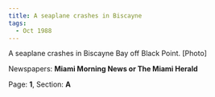 ```yaml
---  
title: A seaplane crashes in Biscayne  
tags:  
  - Oct 1988  
---  
```

  
A seaplane crashes in Biscayne Bay off Black Point. [Photo]  
  
Newspapers: **Miami Morning News or The Miami Herald**  
  
Page: **1**, Section: **A** 
